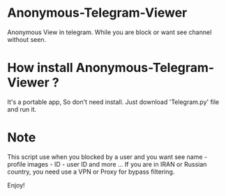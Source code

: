 # Anonymous-Telegram-Viewer
Anonymous View in telegram. While you are block or want see channel without seen.

# How install Anonymous-Telegram-Viewer ?
It's a portable app, So don't need install. Just download 'Telegram.py' file and run it.

# Note
This script use when you blocked by a user and you want see name - profile images - ID - user ID and more ...
If you are in IRAN or Russian country, you need use a VPN or Proxy for bypass filtering.

Enjoy!
